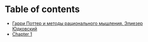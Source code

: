 # Table of contents

* [Гарри Поттер и методы рационального мышления. Элиезер Юдковский](README.md)
* [Chapter 1](chapter-1.md)

